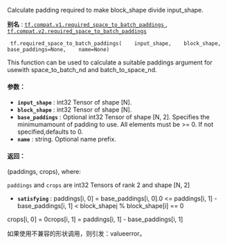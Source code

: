 Calculate padding required to make block_shape divide input_shape.

**别名** : [ `tf.compat.v1.required_space_to_batch_paddings` ](/api_docs/python/tf/required_space_to_batch_paddings), [ `tf.compat.v2.required_space_to_batch_paddings` ](/api_docs/python/tf/required_space_to_batch_paddings)

```
 tf.required_space_to_batch_paddings(    input_shape,    block_shape,    base_paddings=None,    name=None) 
```

This function can be used to calculate a suitable paddings argument for usewith space_to_batch_nd and batch_to_space_nd.

#### 参数：
- **`input_shape`** : int32 Tensor of shape [N].
- **`block_shape`** : int32 Tensor of shape [N].
- **`base_paddings`** : Optional int32 Tensor of shape [N, 2].  Specifies the minimumamount of padding to use.  All elements must be >= 0.  If not specified,defaults to 0.
- **`name`** : string.  Optional name prefix.


#### 返回：
(paddings, crops), where:

 `paddings`  and  `crops`  are int32 Tensors of rank 2 and shape [N, 2]

- **`satisfying`** : paddings[i, 0] = base_paddings[i, 0].0 <= paddings[i, 1] - base_paddings[i, 1] < block_shape[i](/api_docs/python/tf/input_shape%5Bi%5D%20+%20paddings%5Bi,%200%5D%20+%20paddings%5Bi,%201%5D) % block_shape[i] == 0

crops[i, 0] = 0crops[i, 1] = paddings[i, 1] - base_paddings[i, 1]


如果使用不兼容的形状调用，则引发：valueerror。

